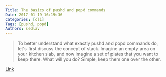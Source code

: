 ```yaml
---
Title: The basics of pushd and popd commands
Date: 2017-01-19 16:19:36
Categories: [cli]
Tags: [pushd, popd]
Authors: sedlav
---
```


> To better understand what exactly pushd and popd commands do, let's first discuss the concept of stack. Imagine an empty area on your kitchen slab, and now imagine a set of plates that you want to keep there. What will you do? Simple, keep them one over the other.

[Link](https://www.howtoforge.com/tutorial/linux-command-line-tips-tricks-part-2/a)

